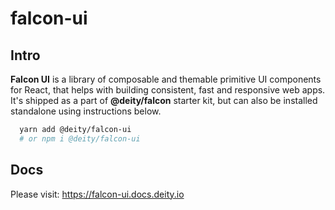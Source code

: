# falcon-ui

## Intro

**Falcon UI** is a library of composable and themable primitive UI components for React,
that helps with building consistent, fast and responsive web apps.
It's shipped as a part of **@deity/falcon** starter kit, but can also be installed standalone
using instructions below.

```sh
  yarn add @deity/falcon-ui
  # or npm i @deity/falcon-ui
```

## Docs

Please visit: https://falcon-ui.docs.deity.io
